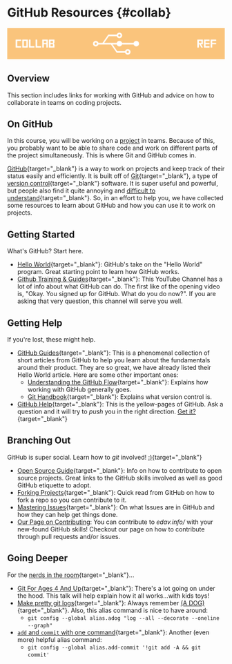 # GitHub Resources {#collab}

![](images/banners/banner_collab.png)

## Overview

This section includes links for working with GitHub and advice on how to collaborate in teams on coding projects.

## On GitHub

In this course, you will be working on a [project](project.html) in teams. Because of this, you probably want to be able to share code and work on different parts of the project simultaneously. This is where Git and GitHub comes in. 

[GitHub](https://github.com/){target="_blank"} is a way to work on projects and keep track of their status easily and efficiently. It is built off of [Git](https://git-scm.com/){target="_blank"}, a type of [version control](https://en.wikipedia.org/wiki/Version_control){target="_blank"} software. It is super useful and powerful, but people also find it quite annoying and [difficult to understand](https://xkcd.com/1597/){target="_blank"}. So, in an effort to help you, we have collected some resources to learn about GitHub and how you can use it to work on projects.

## Getting Started

What's GitHub? Start here.

- [Hello World](https://guides.github.com/activities/hello-world/){target="_blank"}: GitHub's take on the "Hello World" program. Great starting point to learn how GitHub works.
- [Github Training & Guides](https://www.youtube.com/githubguides){target="_blank"}: This YouTube Channel has a lot of info about what GitHub can do. The first like of the opening video is, "Okay. You signed up for GitHub.  What do you do now?". If you are asking that very question, this channel will serve you well.

## Getting Help

If you're lost, these might help.

- [GitHub Guides](https://guides.github.com/){target="_blank"}: This is a phenomenal collection of short articles from GitHub to help you learn about the fundamentals around their product. They are so great, we have already listed their Hello World article. Here are some other important ones:
    - [Understanding the GitHub Flow](https://guides.github.com/introduction/flow/){target="_blank"}: Explains how working with GitHub generally goes.
    - [Git Handbook](https://guides.github.com/introduction/git-handbook/){target="_blank"}: Explains what version control is.
- [GitHub Help](https://help.github.com/){target="_blank"}: This is the yellow-pages of GitHub. Ask a question and it will try to *push* you in the right direction. [Get it?](https://getyarn.io/yarn-clip/6e7f4795-b65b-4fad-b1fb-c5c9161a95fa){target="_blank"}

## Branching Out

GitHub is super social. Learn how to *git* involved! [:)](https://getyarn.io/yarn-clip/c5de0e9e-6122-48f9-87ed-337aeb2e9ae4){target="_blank"}

- [Open Source Guide](https://opensource.guide/how-to-contribute/){target="_blank"}: Info on how to contribute to open source projects. Great links to the GitHub skills involved as well as good GitHub etiquette to adopt.
- [Forking Projects](https://guides.github.com/activities/forking/){target="_blank"}: Quick read from GitHub on how to fork a repo so you can contribute to it.
- [Mastering Issues](https://guides.github.com/features/issues/){target="_blank"}: On what Issues are in GitHub and how they can help get things done.
- [Our Page on Contributing](contribute.html): You can contribute to *edav.info/* with your new-found GitHub skills! Checkout our page on how to contribute through pull requests and/or issues.

## Going Deeper

For the [nerds in the room](https://getyarn.io/yarn-clip/64bbb001-ed8a-450a-8826-b939f653b969){target="_blank"}...

- [Git For Ages 4 And Up](https://www.youtube.com/watch?v=3m7BgIvC-uQ){target="_blank"}: There's a lot going on under the hood. This talk will help explain how it all works...with kids toys!
- [Make pretty git logs](https://stackoverflow.com/questions/1057564/pretty-git-branch-graphs){target="_blank"}: Always remember [(A DOG)](https://i.stack.imgur.com/ElVkf.jpg){target="_blank"}. Also, this alias command is nice to have around:
    - `git config --global alias.adog "log --all --decorate --oneline --graph"`
- [`add` and `commit` with one command](https://stackoverflow.com/questions/4298960/git-add-and-commit-in-one-command){target="_blank"}: Another (even more) helpful alias command:
    - `git config --global alias.add-commit '!git add -A && git commit'`







